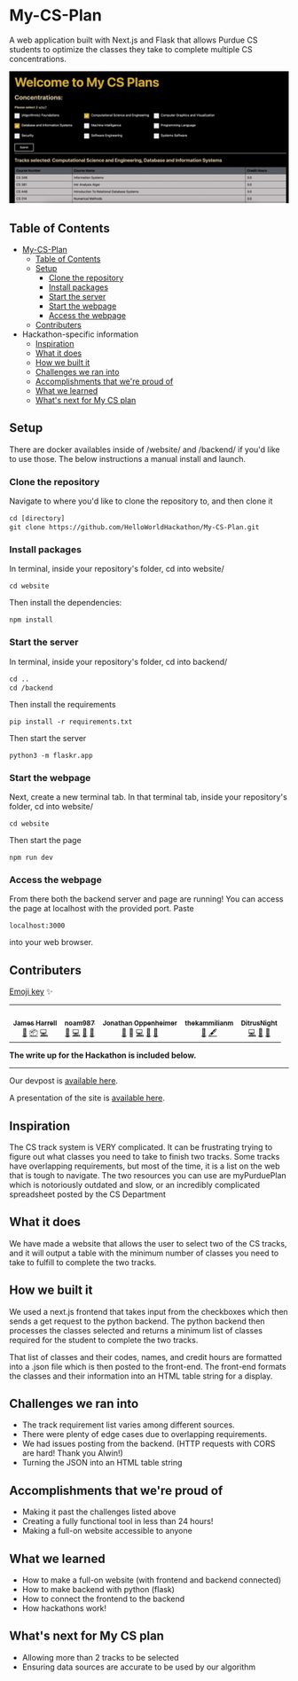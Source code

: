 # My-CS-Plan
A web application built with Next.js and Flask that allows Purdue CS students to optimize the classes they take to complete multiple CS concentrations. 

![screenshot of site](docs/sitepic.png)

## Table of Contents

- [My-CS-Plan](#my-cs-plan)
  - [Table of Contents](#table-of-contents)
  - [Setup](#setup)
    - [Clone the repository](#clone-the-repository)
    - [Install packages](#install-packages)
    - [Start the server](#start-the-server)
    - [Start the webpage](#start-the-webpage)
    - [Access the webpage](Access-the-webpage)
  - [Contributers](#contributers)
- Hackathon-specific information
  - [Inspiration](#inspiration) 
  - [What it does](#what-it-does)
  - [How we built it](#how-we-built-it)
  - [Challenges we ran into](#challenges-we-ran-into)
  - [Accomplishments that we're proud of](#accomplishments-that-were-proud-of)
  - [What we learned](#what-we-learned)
  - [What's next for My CS plan](#whats-next-for-my-cs-plan)

## Setup

There are docker availables inside of /website/ and /backend/ if you'd like to use those. The below instructions a manual install and launch. 

### Clone the repository
Navigate to where you'd like to clone the repository to, and then clone it
    
    cd [directory]
    git clone https://github.com/HelloWorldHackathon/My-CS-Plan.git

### Install packages
In terminal, inside your repository's folder, cd into website/
    
    cd website
    
Then install the dependencies:
   
    npm install 

### Start the server
In terminal, inside your repository's folder, cd into backend/ 

    cd .. 
    cd /backend
Then install the requirements

    pip install -r requirements.txt
Then start the server

    python3 -m flaskr.app   

### Start the webpage 
Next, create a new terminal tab. In that terminal tab, inside your repository's folder, cd into website/ 
    
    cd website
Then start the page
    
    npm run dev

### Access the webpage 
From there both the backend server and page are running! You can access the page at localhost with the provided port. Paste 
    
    localhost:3000
into your web browser.     

## Contributers 
<!-- ALL-CONTRIBUTORS-LIST:START - Do not remove or modify this section -->
<!-- prettier-ignore-start -->
<!-- markdownlint-disable -->
[Emoji key](https://allcontributors.org/docs/en/emoji-key) ✨
<table>
  <tr>
    <td align="center"><a href="https://github.com/Jaimss"><img src="https://avatars.githubusercontent.com/u/53633325?v=4?s=100" width="100px;" alt=""/><br /><sub><b>James Harrell</b></sub></a><br /> <a href="#ideas-Jaimss" title="Ideas & Planning">🤔</a>  <a href="#platform-Jaimss" title=IPackaging">📦</a> <a href="https://github.com/HelloWorldHackathon/My-CS-Plan/commits?author=Jaimss" title="Code">💻</a> </td>
      <td align="center"><a href="https://github.com/Jaimss"><img src="https://avatars.githubusercontent.com/u/50681033?v=4?s=100" width="100px;" alt=""/><br /><sub><b>noam987</b></sub></a><br /> <a href="#ideas-noam987" title="Ideas & Planning">🤔</a> <a href="https://github.com/HelloWorldHackathon/My-CS-Plan/commits?author=noam987" title="Code">💻</a> <a href="https://github.com/HelloWorldHackathon/My-CS-Plan/pulls?q=is%3Apr+reviewed-by%3Anoam987" title="Reviewed Pull Requests">👀</a> <a href="#maintenance-noam987" title="Maintenance">🚧</a> </td>
   <td align="center"><a href="https://github.com/JonathanOppenheimer"><img src="https://avatars.githubusercontent.com/u/12973114?v=4?s=100" width="100px;" alt=""/><br /><sub><b>Jonathan Oppenheimer</b></sub></a><br /> <a href="#ideas-JonathanOppenheimer" title="Ideas & Planning">🤔</a> <a title="Documentation">📖</a> <a href="https://github.com/HelloWorldHackathon/My-CS-Plan/commits?author=JonathanOppenheimer" title="Code">💻</a> <a href="https://github.com/HelloWorldHackathon/My-CS-Plan/pulls?q=is%3Apr+reviewed-by%3AJonathanOppenheimer" title="Reviewed Pull Requests">👀</a> <a href="#maintenance-JonathanOppenheimer" title="Maintenance">🚧</a> </td>
    <td align="center"><a href="https://github.com/thekammilian"><img src="https://avatars.githubusercontent.com/u/53964761?v=4?s=100" width="100px;" alt=""/><br /><sub><b>thekammilianm</b></sub></a><br /> <a href="#ideas-thekammilian" title="Ideas & Planning">🤔</a> <a href="#content-thekammilian" title="Content">🖋</a></td>
    <td align="center"><a href=https://github.com/DitrusNight"><img src="https://avatars.githubusercontent.com/u/93050361?v=4?s=100" width="100px;" alt=""/><br /><sub><b>DitrusNight</b></sub></a><br /><a href="https://github.com/HelloWorldHackathon/My-CS-Plan/commits?author=DitrusNight" title="Code">💻</a> <a href="https://github.com/HelloWorldHackathon/My-CS-Plan/pulls?q=is%3Apr+reviewed-by%3ADitrusNight" title="Reviewed Pull Requests">👀</a> <a href="#maintenance-DitrusNight" title="Maintenance">🚧</a></td> 
  </tr>
</table>
      
     

<!-- markdownlint-restore -->
<!-- prettier-ignore-end -->

<!-- ALL-CONTRIBUTORS-LIST:END -->

**The write up for the Hackathon is included below.** 

---
Our devpost is [available here](https://devpost.com/software/my-cs-plan). 

A presentation of the site is [available here](https://github.com/HelloWorldHackathon/My-CS-Plan/blob/readme/docs/HelloWorld_Hackathon_Presenatation.pptx). 

## Inspiration
The CS track system is VERY complicated. It can be frustrating trying to figure out what classes you need to take to finish two tracks. Some tracks have overlapping requirements, but most of the time, it is a list on the web that is tough to navigate. The two resources you can use are myPurduePlan which is notoriously outdated and slow, or an incredibly complicated spreadsheet posted by the CS Department 
## What it does
We have made a website that allows the user to select two of the CS tracks, and it will output a table with the minimum number of classes you need to take to fulfill to complete the two tracks. 
## How we built it
We used a next.js frontend that takes input from the checkboxes which then sends a get request to the python backend. The python backend then processes the classes selected and returns a minimum list of classes required for the student to complete the two tracks. 

That list of classes and their codes, names, and credit hours are formatted into a .json file which is then posted to the front-end.  The front-end formats the classes and their information into an HTML table string for a display.

## Challenges we ran into
- The track requirement list varies among different sources. 
- There were plenty of edge cases due to overlapping requirements. 
- We had issues posting from the backend. (HTTP requests with CORS are hard! Thank you Alwin!)
- Turning the JSON into an HTML table string

## Accomplishments that we're proud of
- Making it past the challenges listed above
- Creating a fully functional tool in less than 24 hours! 
- Making a full-on website accessible to anyone 

## What we learned
- How to make a full-on website (with frontend and backend connected) 
- How to make backend with python (flask) 
- How to connect the frontend to the backend 
- How hackathons work! 

## What's next for My CS plan
- Allowing more than 2 tracks to be selected 
- Ensuring data sources are accurate to be used by our algorithm 

